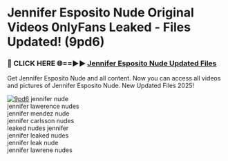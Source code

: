# Jennifer Esposito Nude Original Videos 0nlyFans Leaked - Files Updated! (9pd6)

<h3>🔴 CLICK HERE 🌐==►► <a href="https://tinyurl.com/52m3yx9h" rel="nofollow">Jennifer Esposito Nude Updated Files</a></h3>

Get Jennifer Esposito Nude and all content. Now you can access all videos and pictures of Jennifer Esposito Nude. New Updated Files 2025!

[![9pd6](https://i.imgur.com/TnHtlc8.gif)](https://tinyurl.com/52m3yx9h)
jennifer nude<br>
jennifer lawerence nudes<br>
jennifer mendez nude<br>
jennifer carlsson nudes<br>
leaked nudes jennifer<br>
jennifer leaked nudes<br>
jennifer leak nude<br>
jennifer lawrene nudes